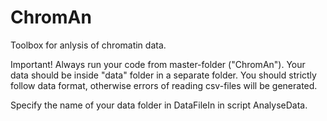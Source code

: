 # ChromAn
Toolbox for anlysis of chromatin data.

Important! 
Always run your code from master-folder ("ChromAn"). 
Your data should be inside "data" folder in a separate folder. You should strictly follow data format, otherwise errors of reading csv-files will be generated.

Specify the name of your data folder in DataFileIn in script AnalyseData. 

